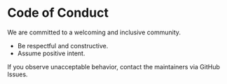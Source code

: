 # Code of Conduct

We are committed to a welcoming and inclusive community.
- Be respectful and constructive.
- Assume positive intent.

If you observe unacceptable behavior, contact the maintainers via GitHub Issues.
